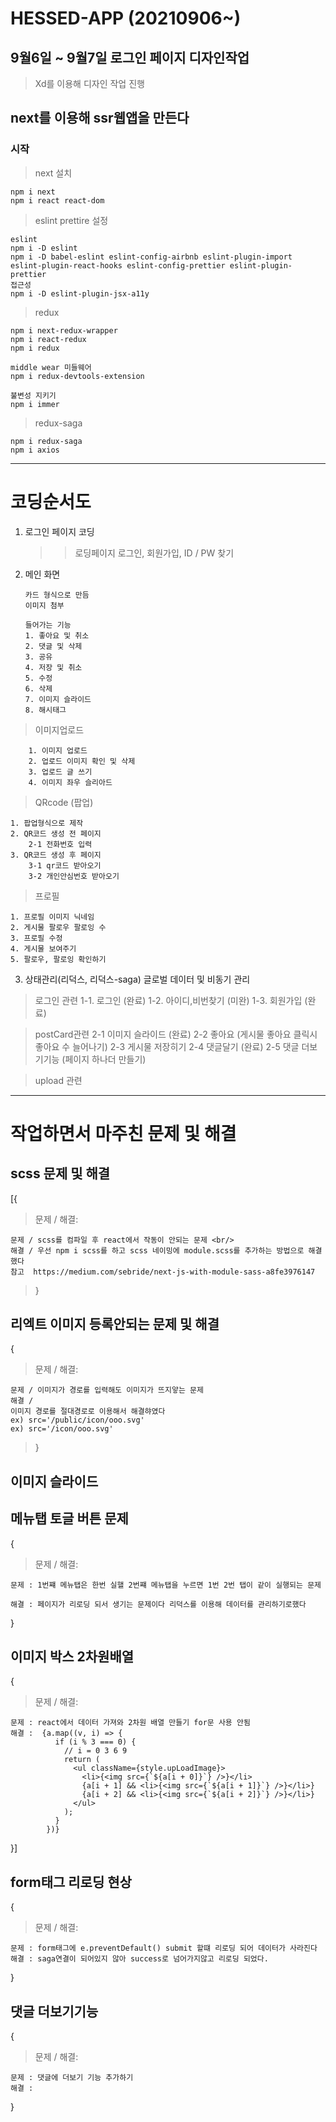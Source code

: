 # HESSED-APP (20210906~)

## 9월6일 ~ 9월7일 로그인 페이지 디자인작업

> Xd를 이용해 디자인 작업 진행

## next를 이용해 ssr웹앱을 만든다

### 시작

> next 설치

    npm i next
    npm i react react-dom

> eslint prettire 설정

    eslint
    npm i -D eslint
    npm i -D babel-eslint eslint-config-airbnb eslint-plugin-import eslint-plugin-react-hooks eslint-config-prettier eslint-plugin-prettier
    접근성
    npm i -D eslint-plugin-jsx-a11y

> redux

    npm i next-redux-wrapper
    npm i react-redux
    npm i redux

    middle wear 미들웨어
    npm i redux-devtools-extension

    불변성 지키기
    npm i immer

> redux-saga

    npm i redux-saga
    npm i axios

---

# 코딩순서도

1.  로그인 페이지 코딩

    > > 로딩페이지
    > > 로그인, 회원가입, ID / PW 찾기

2.  메인 화면

        카드 형식으로 만듬
        이미지 첨부

        들어가는 기능
        1. 좋아요 및 취소
        2. 댓글 및 삭제
        3. 공유
        4. 저장 및 취소
        5. 수정
        6. 삭제
        7. 이미지 슬라이드
        8. 해시태그

> 이미지업로드

        1. 이미지 업로드
        2. 업로드 이미지 확인 및 삭제
        3. 업로드 글 쓰기
        4. 이미지 좌우 슬리아드

> QRcode (팝업)

    1. 팝업형식으로 제작
    2. QR코드 생성 전 페이지
        2-1 전화번호 입력
    3. QR코드 생성 후 페이지
        3-1 qr코드 받아오기
        3-2 개인안심번호 받아오기

> 프로필

    1. 프로필 이미지 닉네임
    2. 게시물 팔로우 팔로잉 수
    3. 프로필 수정
    4. 게시물 보여주기
    5. 팔로우, 팔로잉 확인하기

3. 상태관리(리덕스, 리덕스-saga)
   글로벌 데이터 및 비동기 관리

> 로그인 관련
> 1-1. 로그인 (완료)
> 1-2. 아이디,비번찾기 (미완)
> 1-3. 회원가입 (완료)

> postCard관련
> 2-1 이미지 슬라이드 (완료)
> 2-2 좋아요 (게시물 좋아요 클릭시 좋아요 수 늘어나기)
> 2-3 게시물 저장히기
> 2-4 댓글달기 (완료)
> 2-5 댓글 더보기기능 (페이지 하나더 만들기)

> upload 관련

---

# 작업하면서 마주친 문제 및 해결

## scss 문제 및 해결

[{

> 문제 / 해결:

    문제 / scss를 컴파일 후 react에서 작동이 안되는 문제 <br/>
    해결 / 우선 npm i scss를 하고 scss 네이밍에 module.scss를 추가하는 방법으로 해결했다
    참고  https://medium.com/sebride/next-js-with-module-sass-a8fe3976147

> }

## 리엑트 이미지 등록안되는 문제 및 해결

{

> 문제 / 해결:

    문제 / 이미지가 경로를 입력해도 이미지가 뜨지앟는 문제
    해결 /
    이미지 경로를 절대경로로 이용해서 해결햐였다
    ex) src='/public/icon/ooo.svg'
    ex) src='/icon/ooo.svg'

> }

## 이미지 슬라이드

## 메뉴탭 토글 버튼 문제

{

> 문제 / 해결:

    문제 : 1번쨰 메뉴탭은 한번 실핼 2번쨰 메뉴탭을 누르면 1번 2번 탭이 같이 실행되는 문제

    해결 : 페이지가 리로딩 되서 생기는 문제이다 리덕스를 이용해 데이터를 관리하기로했다

}

<!-- ## 이미지 업로드

{

> 문제 / 해결:

    문제 : 이미지 업로드를 하기위해 input 설정 방법 이해하기

} -->

## 이미지 박스 2차원배열

{

> 문제 / 해결:

    문제 : react에서 데이터 가져와 2차원 배열 만들기 for문 사용 안됨
    해결 :  {a.map((v, i) => {
              if (i % 3 === 0) {
                // i = 0 3 6 9
                return (
                  <ul className={style.upLoadImage}>
                    <li>{<img src={`${a[i + 0]}`} />}</li>
                    {a[i + 1] && <li>{<img src={`${a[i + 1]}`} />}</li>}
                    {a[i + 2] && <li>{<img src={`${a[i + 2]}`} />}</li>}
                  </ul>
                );
              }
            })}

}]

## form태그 리로딩 현상

{

> 문제 / 해결:

    문제 : form태그에 e.preventDefault() submit 할떄 리로딩 되어 데이터가 사라진다
    해결 : saga연결이 되어있지 않아 success로 넘어가지않고 리로딩 되었다.

}

## 댓글 더보기기능

{

> 문제 / 해결:

    문제 : 댓글에 더보기 기능 추가하기
    해결 :

}
